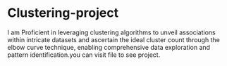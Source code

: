 # Clustering-project
I am Proficient in leveraging clustering algorithms to unveil associations within intricate datasets and ascertain the ideal cluster count through the elbow curve technique, enabling comprehensive data exploration and pattern identification.you can visit file to see project.









